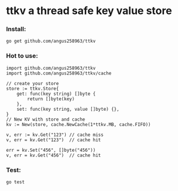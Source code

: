 # ttkv a thread safe key value store

### Install:
```go get github.com/angus258963/ttkv```

### Hot to use: 
```
import github.com/angus258963/ttkv
import github.com/angus258963/ttkv/cache

// create your store
store := ttkv.Store{
    get: func(key string) []byte {
        return []byte(key)
    },
    set: func(key string, value []byte) {},
}
// New KV with store and cache
kv := New(store, cache.NewCache(1*ttkv.MB, cache.FIFO))
  
v, err := kv.Get("123") // cache miss
v, err = kv.Get("123")  // cache hit

err = kv.Set("456", []byte("456"))
v, err = kv.Get("456")  // cache hit

```

### Test: 
```go test```
